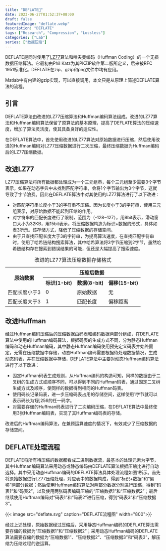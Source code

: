 ```yaml
---
title: "DEFLATE📝"
date: 2023-06-27T01:52:37+08:00
draft: false
featuredImage: "deflate.webp"
description: "DEFLATE"
tags: ["Research", "Compression", "Lossless"]
categories: ["Lab"]
series: ["数据压缩"]
---
```


<!-- 太空漫步 Space Walk - HOYO-MiX -->
<!-- {{< music server="netease" type="song" id="2034615687" autoplay="true" >}} -->

DEFLATE是同时使用了[LZ77](../lz77)算法和哈夫曼编码（Huffman Coding）的一个无损数据压缩算法。它最初由Phil Katz为其PKZIP软件第二版所定义，后来被RFC 1951标准化。DEFLATE在zip、gzip和png文件中均有应用。

Matlab中有内建的gzip实现，可以直接调用，本文只是从原理上简述DEFLATE算法的流程。

## 引言

DEFLATE算法由改进的LZ77压缩算法和Huffman编码算法组成。改进的LZ77算法和Huffman编码算法保留了原算法的基本原理，提高了DEFLATE算法的压缩速度，增加了算法灵活度，使其具备良好的适应性。

在DEFLATE算法中，首先使用改进的LZ77算法对原始数据进行压缩，然后使用改进的Huffman编码对LZ77压缩数据进行二次压缩，最终压缩数据为Huffman编码后的LZ77压缩数据。

## 改进LZ77

LZ77压缩算法将所有数据都处理成为一个三元组串，每个三元组至少需要3个字节表示，如果在动态字典中未找到匹配字符串，会将1个字节输出为3个字节，这就导致了字节浪费。因此在DEFLATE算法中对其使用的LZ77算法进行了以下改进：
- 对匹配字符串长度小于3的字符串不压缩。因为长度小于3的字符串，使用三元组表示，对原始数据不能起到压缩的作用。
- 对字符串的匹配长度进行了限制，范围为（-128~127），用8bit表示，滑动窗口大小为32KB，用15bit表示，将压缩数据构造为标识+数据的形式，具体如表3所示。该存储方式，降低了压缩数据的存储空间。
- 由于只查找匹配长度大于3的字符串，为提高算法速度，在查找匹配字符串时，使用了哈希链结构搜索算法，其中哈希算法将3字节压缩到2字节，虽然哈希链结构存在搜索到错误结果的可能，但还是大幅提高了搜索速度。

<div style="text-align: center;">
	<table style="margin: auto;">
	<caption>改进的LZ77算法压缩数据存储格式</caption>
		<tr>
			<th align="center" rowspan="2">原始数据</th><th colspan="3" align="center">压缩后数据</th>
		</tr>
		<tr>
			<th>标识(1-bit)</th><th>数据(8-bit)</th><th>偏移(15-bit)</th>
		</tr>
		<tr>
			<td>匹配长度小于3</td><td>0</td><td>原始数据</td><td>无</td>
		</tr>
		<tr>
			<td>匹配长度大于3</td><td>1</td><td>匹配长度</td><td>偏移距离</td>
		</tr>
	</table>
</div>

## 改进Huffman

经过Huffman编码压缩后的压缩数据由码表和编码数据两部分组成，在DEFLATE算法中使用的Huffman编码算法，根据码表的生成方式不同，分为静态Huffman编码和动态Huffman编码，其中静态Huffman编码使用预先定义码表并始终固定，无需在压缩数据中存储，动态Huffman编码需要根据待处理数据情况，生成动态码表，并在压缩数据中存储，DEFLATE算法中主要对动态Huffman编码算法进行了以下改进：

- 固定Huffman码表生成规则，从Huffman编码的构造可知，同样的数据由于二叉树的生成方式或顺序不同，可以得到不同的Huffman码表，通过固定二叉树生成方式及顺序，使同样的数据得到相同的Huffman码表。
- 使用码长记录码表，进一步压缩码表占用的存储空间，这样使用1字节就可以表示码长为1到256的任一码字。
- 对需要存储的Huffman码表进行了二次编码压缩，在DEFLATE算法中最终使用3张Huffman编码表，实现了其Huffman编码表的存储。

改进后的Huffman编码算法，在兼顾运算速度的情况下，有效减少了压缩数据的存储空间。

## DEFLATE处理流程

DEFLATE将所有待压缩的数据都看成二进制数据流，最基本的处理元素为字节，其中Huffman编码算法采用动态或静态编码由DEFLATE算法根据压缩比进行自动选择。其中采用动态Huffman编码的DEFLATE算法具体处理流程如图1所示。首先将原始数据进行LZ77压缩处理，对应表中的数据构成，得到“标识+数据”和“偏移”两部分数据；然后使用Huffman编码算法对两部分数据分别进行压缩，得到“码表1”和“码表2”，以及使用两张码表编码压缩的“压缩数据1”和“压缩数据2”；最后继续使用Huffman编码对“码表1”和“码表2”进行压缩，得到“码表3”和“压缩数据3”。

{{< image src="deflate.svg" caption="DEFLATE流程图" width="800">}}

经过上述处理，原始数据经过压缩后，采用静态Huffman编码的DEFLATE算法需要存储的数据为“压缩数据1”和“压缩数据2”；采用动态Huffman编码的DEFLATE算法需要存储的数据为“压缩数据1”、“压缩数据2”、“压缩数据3”和“码表3”，解压缩为压缩过程的逆运算。